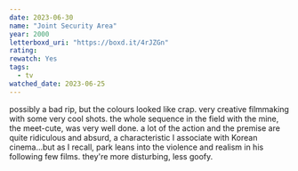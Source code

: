 ```yaml
---
date: 2023-06-30
name: "Joint Security Area"
year: 2000
letterboxd_uri: "https://boxd.it/4rJZGn"
rating: 
rewatch: Yes
tags:
  - tv
watched_date: 2023-06-25
---
```


possibly a bad rip, but the colours looked like crap. very creative filmmaking with some very cool shots. the whole sequence in the field with the mine, the meet-cute, was very well done. a lot of the action and the premise are quite ridiculous and absurd, a characteristic I associate with Korean cinema...but as I recall, park leans into the violence and realism in his following few films. they're more disturbing, less goofy.
